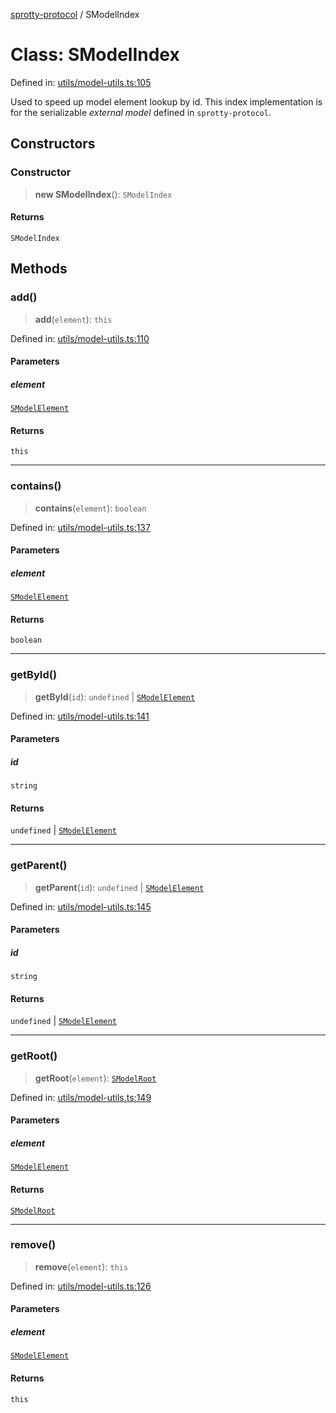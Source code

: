 
[sprotty-protocol](../globals) / SModelIndex

# Class: SModelIndex

Defined in: [utils/model-utils.ts:105](https://github.com/eclipse-sprotty/sprotty/blob/f9b2433481cc27a1ac0c92d525a92039ae7f6c76/packages/sprotty-protocol/src/utils/model-utils.ts#L105)

Used to speed up model element lookup by id.
This index implementation is for the serializable _external model_ defined in `sprotty-protocol`.

## Constructors

### Constructor

> **new SModelIndex**(): `SModelIndex`

#### Returns

`SModelIndex`

## Methods

### add()

> **add**(`element`): `this`

Defined in: [utils/model-utils.ts:110](https://github.com/eclipse-sprotty/sprotty/blob/f9b2433481cc27a1ac0c92d525a92039ae7f6c76/packages/sprotty-protocol/src/utils/model-utils.ts#L110)

#### Parameters

##### element

[`SModelElement`](../Interface.SModelElement)

#### Returns

`this`

***

### contains()

> **contains**(`element`): `boolean`

Defined in: [utils/model-utils.ts:137](https://github.com/eclipse-sprotty/sprotty/blob/f9b2433481cc27a1ac0c92d525a92039ae7f6c76/packages/sprotty-protocol/src/utils/model-utils.ts#L137)

#### Parameters

##### element

[`SModelElement`](../Interface.SModelElement)

#### Returns

`boolean`

***

### getById()

> **getById**(`id`): `undefined` \| [`SModelElement`](../Interface.SModelElement)

Defined in: [utils/model-utils.ts:141](https://github.com/eclipse-sprotty/sprotty/blob/f9b2433481cc27a1ac0c92d525a92039ae7f6c76/packages/sprotty-protocol/src/utils/model-utils.ts#L141)

#### Parameters

##### id

`string`

#### Returns

`undefined` \| [`SModelElement`](../Interface.SModelElement)

***

### getParent()

> **getParent**(`id`): `undefined` \| [`SModelElement`](../Interface.SModelElement)

Defined in: [utils/model-utils.ts:145](https://github.com/eclipse-sprotty/sprotty/blob/f9b2433481cc27a1ac0c92d525a92039ae7f6c76/packages/sprotty-protocol/src/utils/model-utils.ts#L145)

#### Parameters

##### id

`string`

#### Returns

`undefined` \| [`SModelElement`](../Interface.SModelElement)

***

### getRoot()

> **getRoot**(`element`): [`SModelRoot`](../Interface.SModelRoot)

Defined in: [utils/model-utils.ts:149](https://github.com/eclipse-sprotty/sprotty/blob/f9b2433481cc27a1ac0c92d525a92039ae7f6c76/packages/sprotty-protocol/src/utils/model-utils.ts#L149)

#### Parameters

##### element

[`SModelElement`](../Interface.SModelElement)

#### Returns

[`SModelRoot`](../Interface.SModelRoot)

***

### remove()

> **remove**(`element`): `this`

Defined in: [utils/model-utils.ts:126](https://github.com/eclipse-sprotty/sprotty/blob/f9b2433481cc27a1ac0c92d525a92039ae7f6c76/packages/sprotty-protocol/src/utils/model-utils.ts#L126)

#### Parameters

##### element

[`SModelElement`](../Interface.SModelElement)

#### Returns

`this`
